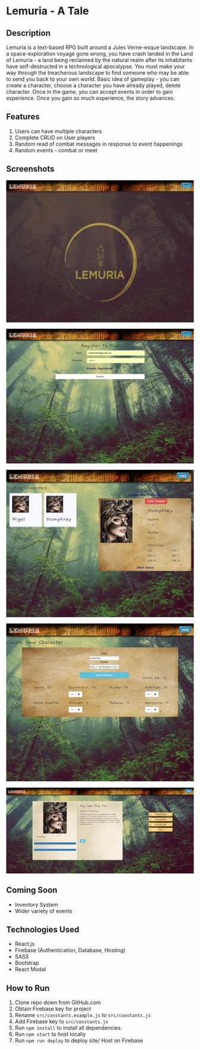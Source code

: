 # Lemuria - A Tale

## Description
Lemuria is a text-based RPG built around a Jules Verne-esque landscape. In a space-exploration voyage gone wrong, you have crash landed in the Land of Lemuria - a land being reclaimed by the natural realm after its inhabitants have self-destructed in a technological apocalypse. You must make your way through the treacherous landscape to find someone who may be able to send you back to your own world. Basic idea of gameplay - you can create a character, choose a character you have already played, delete character. Once in the game, you can accept events in order to gain experience. Once you gain so much experience, the story advances.

## Features
1. Users can have multiple characters
1. Complete CRUD on User players
1. Random read of combat messages in response to event happenings
1. Random events - combat or meet

## Screenshots
![Landing Page](https://github.com/ASlayton/lemuria/blob/master/screenshots/LandingPage.png?raw=true)

![Register](https://github.com/ASlayton/lemuria/blob/master/screenshots/register.png?raw=true)

![Character Screen](https://github.com/ASlayton/lemuria/blob/master/screenshots/CharacterScreen.png?raw=true)

![Character Form](https://github.com/ASlayton/lemuria/blob/master/screenshots/CreateCharacterForm.png?raw=true)

![Game Screen](https://github.com/ASlayton/lemuria/blob/master/screenshots/GameScreen.png?raw=true)

## Coming Soon
- Inventory System
- Wider variety of events

## Technologies Used
- React.js
- Firebase (Authentication, Database, Hosting)
- SASS
- Bootstrap
- React Modal

## How to Run
1. Clone repo down from GitHub.com
1. Obtain Firebase key for project
1. Rename `src/constants.example.js` to `src/constants.js`
1. Add Firebase key to `src/constants.js`
1. Run `npm install` to install all dependencies
1. Run `npm start` to host locally
1. Run `npm run deploy` to deploy site/ Host on Firebase